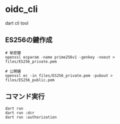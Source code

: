 # oidc_cli
dart cli tool

## ES256の鍵作成

```
# 秘密鍵
openssl ecparam -name prime256v1 -genkey -noout > files/ES256_private.pem

# 公開鍵
openssl ec -in files/ES256_private.pem -pubout > files/ES256_public.pem
```

## コマンド実行

```
dart run
dart run :dcr
dart run :authorization
```
